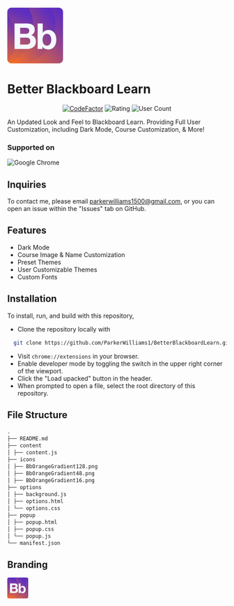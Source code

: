 ![Better Blackboard Learn](/icons/BbOrangeGradient128.png)

# Better Blackboard Learn

<p align="center">
  <a href="https://www.codefactor.io/repository/github/parkerwilliams1/BetterBlackboardLearn">
    <img src="https://www.codefactor.io/repository/github/parkerwilliams1/BetterBlackboardLearn/badge" alt="CodeFactor"></a>
  <img src="https://img.shields.io/chrome-web-store/rating/ngmpmjpigceaccddpkoeejmakahopopa.svg?color=00b16a" alt="Rating">
  <img src="https://img.shields.io/chrome-web-store/users/ngmpmjpigceaccddpkoeejmakahopopa.svg?color=07f" alt="User Count">
</p>

An Updated Look and Feel to Blackboard Learn. Providing Full User Customization, including Dark Mode, Course Customization, &  More!

### Supported on

![Google Chrome](https://img.shields.io/badge/Google%20Chrome-4285F4?style=for-the-badge&logo=GoogleChrome&logoColor=white)

## Inquiries

To contact me, please email parkerwilliams1500@gmail.com, or you can open an issue within the "Issues" tab on GitHub.

## Features
- Dark Mode
- Course Image & Name Customization
- Preset Themes
- User Customizable Themes
- Custom Fonts

## Installation

To install, run, and build with this repository,

- Clone the repository locally with

```bash
  git clone https://github.com/ParkerWilliams1/BetterBlackboardLearn.git
```

- Visit `chrome://extensions` in your browser.
- Enable developer mode by toggling the switch in the upper right corner of the viewport.
- Click the "Load upacked" button in the header.
- When prompted to open a file, select the root directory of this repository.

## File Structure

```
.
├── README.md
├── content
│ ├── content.js
├── icons
│ ├── BbOrangeGradient128.png
│ ├── BbOrangeGradient48.png
│ ├── BbOrangeGradient16.png
├── options
│ ├── background.js
│ ├── options.html
│ └── options.css
├── popup
│ ├── popup.html
│ ├── popup.css
│ └── popup.js
└── manifest.json
```

## Branding

![Better Blackboard Learn](/icons/BbOrangeGradient48.png)
